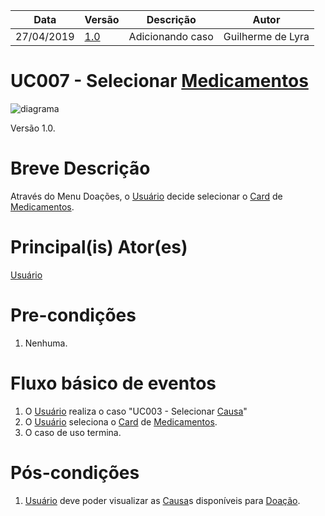 | Data       | Versão  | Descrição       | Autor            |
| ---------- | ------- | --------------- | ---------------- |
| 27/04/2019 | [1.0](https://github.com/requisitos-2019-1/Ribon/commit/05339bf4c968ee9e9daebe6ffcdd1aa92436240d#diff-48f4038a3904e4419635da283cd0dc37) | Adicionando caso  | Guilherme de Lyra |

# UC007 - Selecionar [Medicamentos](https://github.com/requisitos-2019-1/Ribon/blob/master/Modelagem%%20de%%20Requisitos/Lexicos/Medicamentos.md)

![diagrama]([Doar](https://github.com/requisitos-2019-1/Ribon/blob/master/Modelagem%%20de%%20Requisitos/Lexicos/Doar.md)_Ribons.png)

Versão 1.0.

# Breve Descrição
Através do Menu Doações, o [Usuário](https://github.com/requisitos-2019-1/Ribon/blob/master/Modelagem%%20de%%20Requisitos/Lexicos/Usuário.md) decide selecionar o [Card](https://github.com/requisitos-2019-1/Ribon/blob/master/Modelagem%%20de%%20Requisitos/Lexicos/Card.md) de [Medicamentos](https://github.com/requisitos-2019-1/Ribon/blob/master/Modelagem%%20de%%20Requisitos/Lexicos/Medicamentos.md).

# Principal(is) Ator(es)
[Usuário](https://github.com/requisitos-2019-1/Ribon/blob/master/Modelagem%%20de%%20Requisitos/Lexicos/Usuário.md)

# Pre-condições
1. Nenhuma.

# Fluxo básico de eventos
1. O [Usuário](https://github.com/requisitos-2019-1/Ribon/blob/master/Modelagem%%20de%%20Requisitos/Lexicos/Usuário.md) realiza o caso "UC003 - Selecionar [Causa](https://github.com/requisitos-2019-1/Ribon/blob/master/Modelagem%%20de%%20Requisitos/Lexicos/Causa.md)"
1. O [Usuário](https://github.com/requisitos-2019-1/Ribon/blob/master/Modelagem%%20de%%20Requisitos/Lexicos/Usuário.md) seleciona o [Card](https://github.com/requisitos-2019-1/Ribon/blob/master/Modelagem%%20de%%20Requisitos/Lexicos/Card.md) de [Medicamentos](https://github.com/requisitos-2019-1/Ribon/blob/master/Modelagem%%20de%%20Requisitos/Lexicos/Medicamentos.md).
1. O caso de uso termina.

# Pós-condições
1. [Usuário](https://github.com/requisitos-2019-1/Ribon/blob/master/Modelagem%%20de%%20Requisitos/Lexicos/Usuário.md) deve poder visualizar as [Causa](https://github.com/requisitos-2019-1/Ribon/blob/master/Modelagem%%20de%%20Requisitos/Lexicos/Causa.md)s disponíveis para [Doação](https://github.com/requisitos-2019-1/Ribon/blob/master/Modelagem%%20de%%20Requisitos/Lexicos/Doação.md).

